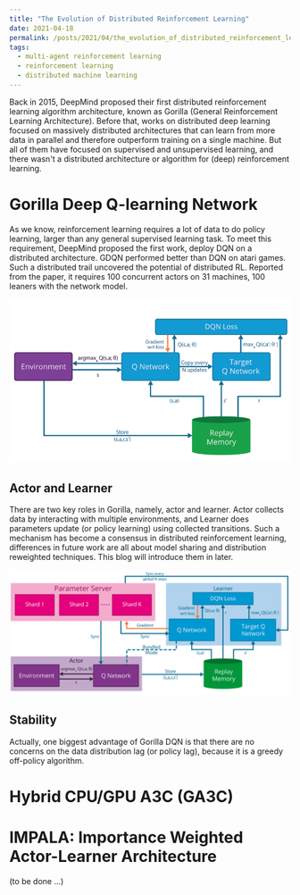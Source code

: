 ```yaml
---
title: "The Evolution of Distributed Reinforcement Learning"
date: 2021-04-18
permalink: /posts/2021/04/the_evolution_of_distributed_reinforcement_learning/
tags:
  - multi-agent reinforcement learning
  - reinforcement learning
  - distributed machine learning
---
```

Back in 2015, DeepMind proposed their first distributed reinforcement learning algorithm architecture, known as Gorilla (General Reinforcement Learning Architecture). Before that, works on distributed deep learning focused on massively distributed architectures that can learn from more data in parallel and therefore outperform training on a single machine. But all of them have focused on supervised and unsupervised learning, and there wasn't a distributed architecture or algorithm for (deep) reinforcement learning.

# Gorilla Deep Q-learning Network

As we know, reinforcement learning requires a lot of data to do policy learning, larger than any general supervised learning task. To meet this requirement, DeepMind proposed the first work, deploy DQN on a distributed architecture. GDQN performed better than DQN on atari games. Such a distributed trail uncovered the potential of distributed RL. Reported from the paper, it requires 100 concurrent actors on 31 machines, 100 leaners with the network model.

![Deep Q-learning Networks](../images/the_evolution_of_drl/dqn.png)

## Actor and Learner

There are two key roles in Gorilla, namely, actor and learner. Actor collects data by interacting with multiple environments, and Learner does parameters update (or policy learning) using collected transitions. Such a mechanism has become a consensus in distributed reinforcement learning, differences in future work are all about model sharing and distribution reweighted techniques. This blog will introduce them in later.

![Architecture: Gorilla DQN](../images/the_evolution_of_drl/gorilla_architecture.png)

## Stability

Actually, one biggest advantage of Gorilla DQN is that there are no concerns on the data distribution lag (or policy lag), because it is a greedy off-policy algorithm.


# Hybrid CPU/GPU A3C (GA3C)

# IMPALA: Importance Weighted Actor-Learner Architecture

(to be done ...)
